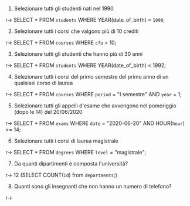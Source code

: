 1. Selezionare tutti gli studenti nati nel 1990

r-> 
SELECT * FROM `students` WHERE YEAR(date_of_birth) = `1990`;

2. Selezionare tutti i corsi che valgono più di 10 crediti

r->
SELECT * FROM `courses` WHERE `cfu` > 10;

3. Selezionare tutti gli studenti che hanno più di 30 anni

r->
SELECT * FROM `students` WHERE YEAR(date_of_birth) < 1992;


4. Selezionare tutti i corsi del primo semestre del primo anno di un qualsiasi corso di
laurea 

r-> 
SELECT * FROM `courses` WHERE `period` = "I semestre" AND `year` = 1;


5. Selezionare tutti gli appelli d'esame che avvengono nel pomeriggio (dopo le 14) del
20/06/2020 

r->
SELECT * FROM `exams` WHERE `date` = "2020-06-20" AND HOUR(`hour`) >= 14;

6. Selezionare tutti i corsi di laurea magistrale 

r->
SELECT * FROM `degrees` WHERE `level` = "magistrale";

7. Da quanti dipartimenti è composta l'università? 

r-> 12
(SELECT COUNT(`id`) from `departments`;)


8. Quanti sono gli insegnanti che non hanno un numero di telefono?

r->


